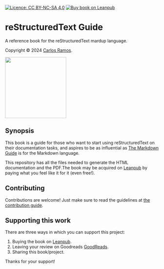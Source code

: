 [![Licence: CC BY-NC-SA 4.0](https://img.shields.io/badge/License-CC%20BY--NC--SA%204.0-blue.svg)](https://creativecommons.org/licenses/by-nc-sa/4.0/deed.es)
[![Buy book on Leanpub](https://img.shields.io/badge/Buy-Leanpub-yellow.svg)](https://leanpub.com/rst)

# reStructuredText Guide

A reference book for the reStructuredText mardup language.

Copyright © 2024 [Carlos Ramos](http://ramoscarlos.com).

<a href="https://leanpub.com/rst-guide" target="_blank"><img src="https://i.gr-assets.com/images/S/compressed.photo.goodreads.com/books/1623616099l/58328601._SY475_.jpg" height="200px"></a>



## Synopsis


This book is a guide for those who want to start using reStructuredText on their documentation tasks, and aspires to be as influential as [The Markdown Guide](https://leanpub.com/themarkdownguide) is for the Markdown language.

This repository has all the files needed to generate the HTML documentation and the PDF.The book may be acquired on [Leanpub](https://leanpub.com/rst-guide) by paying what you feel like it for it (even free!).



## Contributing


Contributions are welcome! Just make sure to read the guidelines at [the contribution guide](CONTRIBUTING.md).


## Supporting this work


There are three ways in which you can support this project:

1. Buying the book on [Leanpub](https://leanpub.com/rst).
2. Leaving your review on Goodreads [GoodReads](https://www.goodreads.com/book/show/58328601-gu-a-de-restructuredtext).
3. Sharing this book/project.

Thanks for your support!

